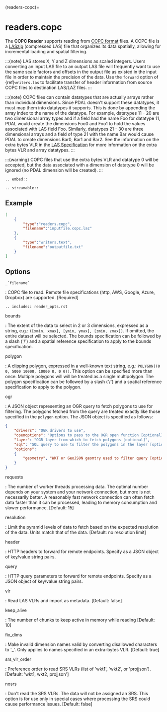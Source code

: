 (readers-copc)=

# readers.copc

The **COPC Reader** supports reading from [COPC format] files. A COPC file is
a [LASzip] (compressed LAS) file that organizes its data spatially, allowing for
incremental loading and spatial filtering.

:::{note}
LAS stores X, Y and Z dimensions as scaled integers.  Users converting an
input LAS file to an output LAS file will frequently want to use the same
scale factors and offsets in the output file as existed in the input
file in order to
maintain the precision of the data.  Use the `forward` option of
{ref}`writers.las` to facilitate transfer of header information from
source COPC files to destination LAS/LAZ files.
:::

:::{note}
COPC files can contain datatypes that are actually arrays rather than
individual dimensions.  Since PDAL doesn't support these datatypes, it
must map them into datatypes it supports.  This is done by appending the
array index to the name of the datatype.  For example, datatypes 11 - 20
are two dimensional array types and if a field had the name Foo for
datatype 11, PDAL would create the dimensions Foo0 and Foo1 to hold the
values associated with LAS field Foo.  Similarly, datatypes 21 - 30 are
three dimensional arrays and a field of type 21 with the name Bar would
cause PDAL to create dimensions Bar0, Bar1 and Bar2.  See the information
on the extra bytes VLR in the [LAS Specification] for more information
on the extra bytes VLR and array datatypes.
:::

:::{warning}
COPC files that use the extra bytes VLR and datatype 0 will be accepted,
but the data associated with a dimension of datatype 0 will be ignored
(no PDAL dimension will be created).
:::

```{eval-rst}
.. embed::
```

```{eval-rst}
.. streamable::

```

## Example

```json
[
    {
        "type":"readers.copc",
        "filename":"inputfile.copc.laz"
    },
    {
        "type":"writers.text",
        "filename":"outputfile.txt"
    }
]
```

## Options

`` _`filename` ``

: COPC file to read. Remote file specifications (http, AWS, Google, Azure, Dropbox) are supported.
  \[Required\]

```{eval-rst}
.. include:: reader_opts.rst
```

bounds

: The extent of the data to select in 2 or 3 dimensions, expressed as a string,
  e.g.: `([xmin, xmax], [ymin, ymax], [zmin, zmax])`.  If omitted, the entire dataset
  will be selected. The bounds specification can be followed by a slash ('/') and a
  spatial reference specification to apply to the bounds specification.

polygon

: A clipping polygon, expressed in a well-known text string,
  e.g.: `POLYGON((0 0, 5000 10000, 10000 0, 0 0))`.  This option can be
  specified more than once. Multiple polygons will will be treated
  as a single multipolygon. The polygon specification can be followed by a slash ('/') and a
  spatial reference specification to apply to the polygon.

ogr

: A JSON object representing an OGR query to fetch polygons to use for filtering. The polygons
  fetched from the query are treated exactly like those specified in the `polygon` option.
  The JSON object is specified as follows:

  ```json
  {
      "drivers": "OGR drivers to use",
      "openoptions": "Options to pass to the OGR open function [optional]",
      "layer": "OGR layer from which to fetch polygons [optional]",
      "sql": "SQL query to use to filter the polygons in the layer [optional]",
      "options":
      {
          "geometry", "WKT or GeoJSON geomtry used to filter query [optional]"
      }
  }
  ```

requests

: The number of worker threads processing data. The optimal number depends on your system
  and your network connection, but more is not necessarily better.  A reasonably fast
  network connection can often fetch data faster than it can be processed, leading to
  memory consumption and slower performance. \[Default: 15\]

resolution

: Limit the pyramid levels of data to fetch based on the expected resolution of the data.
  Units match that of the data. \[Default: no resolution limit\]

header

: HTTP headers to forward for remote endpoints. Specify as a JSON
  object of key/value string pairs.

query

: HTTP query parameters to forward for remote endpoints. Specify as a JSON
  object of key/value string pairs.

vlr

: Read LAS VLRs and import as metadata. \[Default: false\]

keep_alive

: The number of chunks to keep active in memory while reading \[Default: 10\]

fix_dims

: Make invalid dimension names valid by converting disallowed characters to '\_'. Only
  applies to names specified in an extra-bytes VLR. \[Default: true\]

srs_vlr_order

: Preference order to read SRS VLRs (list of 'wkt1', 'wkt2', or 'projjson').
  \[Default: 'wkt1, wkt2, projjson'\]

nosrs

: Don't read the SRS VLRs. The data will not be assigned an SRS. This option is
  for use only in special cases where processing the SRS could cause performance
  issues. \[Default: false\]

[copc format]: https://copc.io/
[las specification]: http://www.asprs.org/wp-content/uploads/2019/07/LAS_1_4_r15.pdf
[laszip]: http://laszip.org
